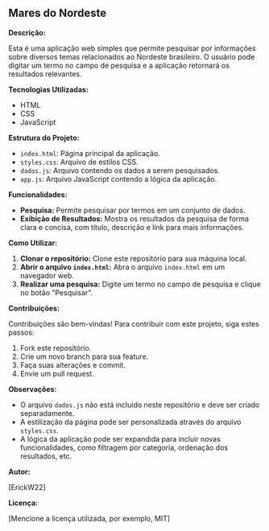 ## Mares do Nordeste

**Descrição:**

Esta é uma aplicação web simples que permite pesquisar por informações sobre diversos temas relacionados ao Nordeste brasileiro. O usuário pode digitar um termo no campo de pesquisa e a aplicação retornará os resultados relevantes.

**Tecnologias Utilizadas:**

* HTML
* CSS
* JavaScript

**Estrutura do Projeto:**

* `index.html`: Página principal da aplicação.
* `styles.css`: Arquivo de estilos CSS.
* `dados.js`: Arquivo contendo os dados a serem pesquisados.
* `app.js`: Arquivo JavaScript contendo a lógica da aplicação.

**Funcionalidades:**

* **Pesquisa:** Permite pesquisar por termos em um conjunto de dados.
* **Exibição de Resultados:** Mostra os resultados da pesquisa de forma clara e concisa, com título, descrição e link para mais informações.

**Como Utilizar:**

1. **Clonar o repositório:** Clone este repositório para sua máquina local.
2. **Abrir o arquivo `index.html`:** Abra o arquivo `index.html` em um navegador web.
3. **Realizar uma pesquisa:** Digite um termo no campo de pesquisa e clique no botão "Pesquisar".

**Contribuições:**

Contribuições são bem-vindas! Para contribuir com este projeto, siga estes passos:

1. Fork este repositório.
2. Crie um novo branch para sua feature.
3. Faça suas alterações e commit.
4. Envie um pull request.

**Observações:**

* O arquivo `dados.js` não está incluído neste repositório e deve ser criado separadamente.
* A estilização da página pode ser personalizada através do arquivo `styles.css`.
* A lógica da aplicação pode ser expandida para incluir novas funcionalidades, como filtragem por categoria, ordenação dos resultados, etc.

**Autor:**

[ErickW22]

**Licença:**

[Mencione a licença utilizada, por exemplo, MIT]
